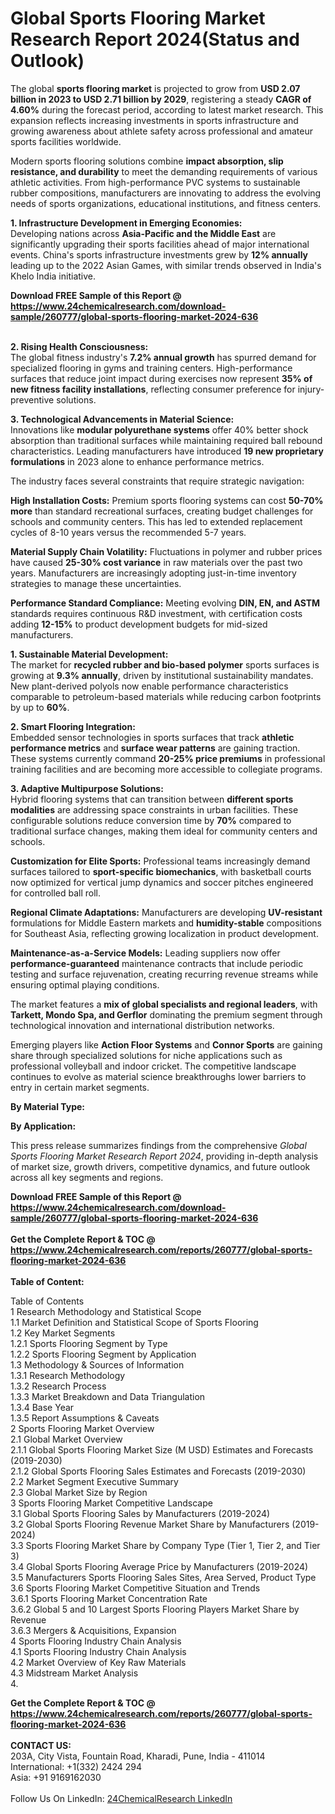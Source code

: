 <h1>Global Sports Flooring Market Research Report 2024(Status and Outlook)</h1><p>The global <strong>sports flooring market</strong> is projected to grow from <strong>USD 2.07 billion in 2023 to USD 2.71 billion by 2029</strong>, registering a steady <strong>CAGR of 4.60%</strong> during the forecast period, according to latest market research. This expansion reflects increasing investments in sports infrastructure and growing awareness about athlete safety across professional and amateur sports facilities worldwide.</p><p>Modern sports flooring solutions combine <strong>impact absorption, slip resistance, and durability</strong> to meet the demanding requirements of various athletic activities. From high-performance PVC systems to sustainable rubber compositions, manufacturers are innovating to address the evolving needs of sports organizations, educational institutions, and fitness centers.</p><p><strong>1. Infrastructure Development in Emerging Economies:</strong><br>
Developing nations across <strong>Asia-Pacific and the Middle East</strong> are significantly upgrading their sports facilities ahead of major international events. China's sports infrastructure investments grew by <strong>12% annually</strong> leading up to the 2022 Asian Games, with similar trends observed in India's Khelo India initiative.</p><div><b>Download FREE Sample of this Report @ 
            <a href="https://www.24chemicalresearch.com/download-sample/260777/global-sports-flooring-market-2024-636">
            https://www.24chemicalresearch.com/download-sample/260777/global-sports-flooring-market-2024-636</a></b></div><br><p><strong>2. Rising Health Consciousness:</strong><br>
The global fitness industry's <strong>7.2% annual growth</strong> has spurred demand for specialized flooring in gyms and training centers. High-performance surfaces that reduce joint impact during exercises now represent <strong>35% of new fitness facility installations</strong>, reflecting consumer preference for injury-preventive solutions.</p><p><strong>3. Technological Advancements in Material Science:</strong><br>
Innovations like <strong>modular polyurethane systems</strong> offer 40% better shock absorption than traditional surfaces while maintaining required ball rebound characteristics. Leading manufacturers have introduced <strong>19 new proprietary formulations</strong> in 2023 alone to enhance performance metrics.</p><p>The industry faces several constraints that require strategic navigation:</p><p><strong>High Installation Costs:</strong> Premium sports flooring systems can cost <strong>50-70% more</strong> than standard recreational surfaces, creating budget challenges for schools and community centers. This has led to extended replacement cycles of 8-10 years versus the recommended 5-7 years.</p><p><strong>Material Supply Chain Volatility:</strong> Fluctuations in polymer and rubber prices have caused <strong>25-30% cost variance</strong> in raw materials over the past two years. Manufacturers are increasingly adopting just-in-time inventory strategies to manage these uncertainties.</p><p><strong>Performance Standard Compliance:</strong> Meeting evolving <strong>DIN, EN, and ASTM</strong> standards requires continuous R&amp;D investment, with certification costs adding <strong>12-15%</strong> to product development budgets for mid-sized manufacturers.</p><p><strong>1. Sustainable Material Development:</strong><br>
The market for <strong>recycled rubber and bio-based polymer</strong> sports surfaces is growing at <strong>9.3% annually</strong>, driven by institutional sustainability mandates. New plant-derived polyols now enable performance characteristics comparable to petroleum-based materials while reducing carbon footprints by up to <strong>60%</strong>.</p><p><strong>2. Smart Flooring Integration:</strong><br>
Embedded sensor technologies in sports surfaces that track <strong>athletic performance metrics</strong> and <strong>surface wear patterns</strong> are gaining traction. These systems currently command <strong>20-25% price premiums</strong> in professional training facilities and are becoming more accessible to collegiate programs.</p><p><strong>3. Adaptive Multipurpose Solutions:</strong><br>
Hybrid flooring systems that can transition between <strong>different sports modalities</strong> are addressing space constraints in urban facilities. These configurable solutions reduce conversion time by <strong>70%</strong> compared to traditional surface changes, making them ideal for community centers and schools.</p><p><strong>Customization for Elite Sports:</strong> Professional teams increasingly demand surfaces tailored to <strong>sport-specific biomechanics</strong>, with basketball courts now optimized for vertical jump dynamics and soccer pitches engineered for controlled ball roll.</p><p><strong>Regional Climate Adaptations:</strong> Manufacturers are developing <strong>UV-resistant</strong> formulations for Middle Eastern markets and <strong>humidity-stable</strong> compositions for Southeast Asia, reflecting growing localization in product development.</p><p><strong>Maintenance-as-a-Service Models:</strong> Leading suppliers now offer <strong>performance-guaranteed</strong> maintenance contracts that include periodic testing and surface rejuvenation, creating recurring revenue streams while ensuring optimal playing conditions.</p><p>The market features a <strong>mix of global specialists and regional leaders</strong>, with <strong>Tarkett, Mondo Spa, and Gerflor</strong> dominating the premium segment through technological innovation and international distribution networks. </p><p>Emerging players like <strong>Action Floor Systems</strong> and <strong>Connor Sports</strong> are gaining share through specialized solutions for niche applications such as professional volleyball and indoor cricket. The competitive landscape continues to evolve as material science breakthroughs lower barriers to entry in certain market segments.</p><p><strong>By Material Type:</strong></p><p><strong>By Application:</strong></p><p>This press release summarizes findings from the comprehensive <em>Global Sports Flooring Market Research Report 2024</em>, providing in-depth analysis of market size, growth drivers, competitive dynamics, and future outlook across all key segments and regions.</p><div><b>Download FREE Sample of this Report @ 
            <a href="https://www.24chemicalresearch.com/download-sample/260777/global-sports-flooring-market-2024-636">
            https://www.24chemicalresearch.com/download-sample/260777/global-sports-flooring-market-2024-636</a></b></div><br><div><b>Get the Complete Report & TOC @ 
            <a href="https://www.24chemicalresearch.com/reports/260777/global-sports-flooring-market-2024-636">
            https://www.24chemicalresearch.com/reports/260777/global-sports-flooring-market-2024-636</a></b></div><br>
            <b>Table of Content:</b><p>Table of Contents<br />
1 Research Methodology and Statistical Scope<br />
1.1 Market Definition and Statistical Scope of Sports Flooring<br />
1.2 Key Market Segments<br />
1.2.1 Sports Flooring Segment by Type<br />
1.2.2 Sports Flooring Segment by Application<br />
1.3 Methodology & Sources of Information<br />
1.3.1 Research Methodology<br />
1.3.2 Research Process<br />
1.3.3 Market Breakdown and Data Triangulation<br />
1.3.4 Base Year<br />
1.3.5 Report Assumptions & Caveats<br />
2 Sports Flooring Market Overview<br />
2.1 Global Market Overview<br />
2.1.1 Global Sports Flooring Market Size (M USD) Estimates and Forecasts (2019-2030)<br />
2.1.2 Global Sports Flooring Sales Estimates and Forecasts (2019-2030)<br />
2.2 Market Segment Executive Summary<br />
2.3 Global Market Size by Region<br />
3 Sports Flooring Market Competitive Landscape<br />
3.1 Global Sports Flooring Sales by Manufacturers (2019-2024)<br />
3.2 Global Sports Flooring Revenue Market Share by Manufacturers (2019-2024)<br />
3.3 Sports Flooring Market Share by Company Type (Tier 1, Tier 2, and Tier 3)<br />
3.4 Global Sports Flooring Average Price by Manufacturers (2019-2024)<br />
3.5 Manufacturers Sports Flooring Sales Sites, Area Served, Product Type<br />
3.6 Sports Flooring Market Competitive Situation and Trends<br />
3.6.1 Sports Flooring Market Concentration Rate<br />
3.6.2 Global 5 and 10 Largest Sports Flooring Players Market Share by Revenue<br />
3.6.3 Mergers & Acquisitions, Expansion<br />
4 Sports Flooring Industry Chain Analysis<br />
4.1 Sports Flooring Industry Chain Analysis<br />
4.2 Market Overview of Key Raw Materials<br />
4.3 Midstream Market Analysis<br />
4.</p><div><b>Get the Complete Report & TOC @ 
            <a href="https://www.24chemicalresearch.com/reports/260777/global-sports-flooring-market-2024-636">
            https://www.24chemicalresearch.com/reports/260777/global-sports-flooring-market-2024-636</a></b></div><br><b>CONTACT US:</b><br>
            203A, City Vista, Fountain Road, Kharadi, Pune, India - 411014<br>
            International: +1(332) 2424 294<br>
            Asia: +91 9169162030 <br><br>
            Follow Us On LinkedIn: <a href="https://www.linkedin.com/company/24chemicalresearch/">24ChemicalResearch LinkedIn</a>